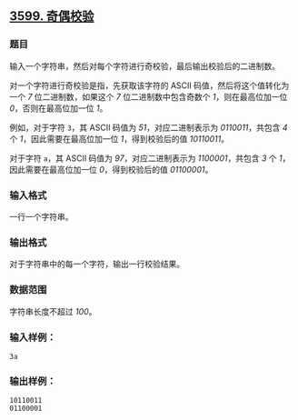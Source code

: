## [3599. 奇偶校验](https://www.acwing.com/problem/content/3602/)

### 题目

输入一个字符串，然后对每个字符进行奇校验，最后输出校验后的二进制数。

对一个字符进行奇校验是指，先获取该字符的 ASCII 码值，然后将这个值转化为一个 *7* 位二进制数，如果这个 *7* 位二进制数中包含奇数个 *1*，则在最高位加一位 *0*，否则在最高位加一位 *1*。

例如，对于字符 `3`，其 ASCII 码值为 *51*，对应二进制表示为 *0110011*，共包含 *4* 个 *1*，因此需要在最高位加一位 *1*，得到校验后的值 *10110011*。

对于字符 `a`，其 ASCII 码值为 *97*，对应二进制表示为 *1100001*，共包含 *3* 个 *1*，因此需要在最高位加一位 *0*，得到校验后的值 *01100001*。

### 输入格式

一行一个字符串。

### 输出格式

对于字符串中的每一个字符，输出一行校验结果。

### 数据范围

字符串长度不超过 *100*。

### 输入样例：

```
3a
```

### 输出样例：

```
10110011
01100001
```
